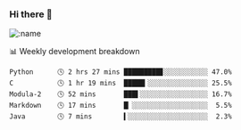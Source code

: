 ### Hi there 👋

<!--
**lv2020/lv2020** is a ✨ _special_ ✨ repository because its `README.md` (this file) appears on your GitHub profile.

Here are some ideas to get you started:

- 🔭 I’m currently working on ...
- 🌱 I’m currently learning ...
- 👯 I’m looking to collaborate on ...
- 🤔 I’m looking for help with ...
- 💬 Ask me about ...
- 📫 How to reach me: ...
- 😄 Pronouns: ...
- ⚡ Fun fact: ...
-->
![:name](https://count.getloli.com/get/@:lv2020)
 <!-- waka-box start -->
📊 Weekly development breakdown
```text
Python      🕓 2 hrs 27 mins █████████▊░░░░░░░░░░░ 47.0%
C           🕓 1 hr 19 mins  █████▎░░░░░░░░░░░░░░░ 25.5%
Modula-2    🕓 52 mins       ███▌░░░░░░░░░░░░░░░░░ 16.7%
Markdown    🕓 17 mins       █▏░░░░░░░░░░░░░░░░░░░  5.5%
Java        🕓 7 mins        ▍░░░░░░░░░░░░░░░░░░░░  2.3%
```
<!-- Powered by https://github.com/YouEclipse/waka-box-go . -->
<!-- waka-box end -->
